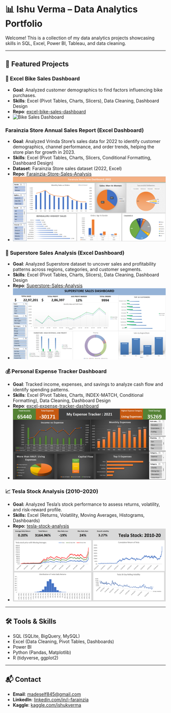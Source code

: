 # 📊 Ishu Verma – Data Analytics Portfolio

Welcome! This is a collection of my data analytics projects showcasing skills in SQL, Excel, Power BI, Tableau, and data cleaning.

---

## 🔹 Featured Projects

### 🚴 Excel Bike Sales Dashboard
- **Goal**: Analyzed customer demographics to find factors influencing bike purchases.
- **Skills**: Excel (Pivot Tables, Charts, Slicers), Data Cleaning, Dashboard Design
- **Repo**: [excel-bike-sales-dashboard](https://github.com/Ishu-Farainzia/excel-bike-sales-dashboard)  
- ![Bike Sales Dashboard](https://github.com/Ishu-Farainzia/excel-bike-sales-dashboard/blob/main/excel-bike-sales-dashboard/image/dashboard.png)

### Farainzia Store Annual Sales Report (Excel Dashboard)
- **Goal**: Analyzed Vrinda Store’s sales data for 2022 to identify customer demographics, channel performance, and order trends, helping the store plan for growth in 2023.  
- **Skills**: Excel (Pivot Tables, Charts, Slicers, Conditional Formatting, Dashboard Design)  
- **Dataset**: Farainzia Store sales dataset (2022, Excel)  
- **Repo**: [Farainzia-Store-Sales-Analysis](https://github.com/Ishu-Farainzia/excel_FarainziaStore_sales_dashboard/tree/main)  
- ![Dashboard Screenshot](https://github.com/Ishu-Farainzia/excel_FarainziaStore_sales_dashboard/blob/main/excel_FarainziaStore_sales_dashboard/image/Farainzia_Store_Dashboard_2022.png)

### 🛒 Superstore Sales Analysis (Excel Dashboard)  
- **Goal**: Analyzed Superstore dataset to uncover sales and profitability patterns across regions, categories, and customer segments.  
- **Skills**: Excel (Pivot Tables, Charts, Slicers), Data Cleaning, Dashboard Design  
- **Repo**: [Superstore-Sales-Analysis](https://github.com/Ishu-Farainzia/excel-superstore-sales-dashboard/tree/main)  
- ![Dashboard Screenshot](https://github.com/Ishu-Farainzia/excel-superstore-sales-dashboard/blob/main/excel_superstore_sales_dashboard/images/dashboard_superstore_sales.png)  

### 💰 Personal Expense Tracker Dashboard
- **Goal**: Tracked income, expenses, and savings to analyze cash flow and identify spending patterns.  
- **Skills**: Excel (Pivot Tables, Charts, INDEX-MATCH, Conditional Formatting), Data Cleaning, Dashboard Design  
- **Repo**: [excel-expense-tracker-dashboard](https://github.com/Ishu-Farainzia/Excel_portfolio/tree/main/finance_analytics/excel_personal_expense_tracker_dashboard)  
- ![Expense Tracker Dashboard](https://github.com/Ishu-Farainzia/Excel_portfolio/blob/main/finance_analytics/excel_personal_expense_tracker_dashboard/image/expense_tracker_dashboard.png)

### 📈 Tesla Stock Analysis (2010–2020)
- **Goal:** Analyzed Tesla’s stock performance to assess returns, volatility, and risk-reward profile.  
- **Skills:** Excel (Returns, Volatility, Moving Averages, Histograms, Dashboards)  
- **Repo:** [tesla-stock-analysis](https://github.com/Ishu-Farainzia/Excel_portfolio/tree/main/finance_analytics/excel-stockmarket_dashboard)  
- ![Tesla Stock Dashboard](https://github.com/Ishu-Farainzia/Excel_portfolio/blob/main/finance_analytics/excel-stockmarket_dashboard/images/dashboard.png)

---

## 🛠️ Tools & Skills
- SQL (SQLite, BigQuery, MySQL)
- Excel (Data Cleaning, Pivot Tables, Dashboards)
- Power BI
- Python (Pandas, Matplotlib)
- R (tidyverse, ggplot2)

---

## 📬 Contact
- **Email**: madeself845@gmail.com 
- **LinkedIn**: [linkedin.com/in/i-farainzia](https://www.linkedin.com/in/i-farainzia/)  
- **Kaggle**: [kaggle.com/ishukverma](https://www.kaggle.com/ishukverma)
